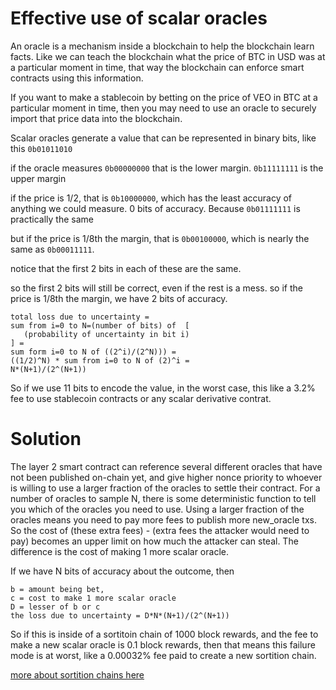 Effective use of scalar oracles
==============

An oracle is a mechanism inside a blockchain to help the blockchain learn facts. Like we can teach the blockchain what the price of BTC in USD was at a particular moment in time, that way the blockchain can enforce smart contracts using this information.

If you want to make a stablecoin by betting on the price of VEO in BTC at a particular moment in time, then you may need to use an oracle to securely import that price data into the blockchain.

Scalar oracles generate a value that can be represented in binary bits, like this `0b01011010`

if the oracle measures `0b00000000` that is the lower  margin. `0b11111111` is the upper margin

if the price is 1/2, that is `0b10000000`, which has the least accuracy of anything we could measure. 0 bits of accuracy.
Because `0b01111111` is practically the same


but if the price is 1/8th the margin, that is `0b00100000`, which is nearly the same as `0b00011111`.

notice that the first 2 bits in each of these are the same.

so the first 2 bits will still be correct, even if the rest is a mess. so if the price is 1/8th the margin, we have 2 bits of accuracy. 

```
total loss due to uncertainty =
sum from i=0 to N=(number of bits) of  [
   (probability of uncertainty in bit i)
] =
sum form i=0 to N of ((2^i)/(2^N))) =
((1/2)^N) * sum from i=0 to N of (2)^i =
N*(N+1)/(2^(N+1))
```

So if we use 11 bits to encode the value, in the worst case, this like a 3.2% fee to use stablecoin contracts or any scalar derivative contrat.


Solution
==========

The layer 2 smart contract can reference several different oracles that have not been published on-chain yet, and give higher nonce priority to whoever is willing to use a larger fraction of the oracles to settle their contract.
For a number of oracles to sample N, there is some deterministic function to tell you which of the oracles you need to use.
Using a larger fraction of the oracles means you need to pay more fees to publish more new_oracle txs. So the cost of (these extra fees) - (extra fees the attacker would need to pay) becomes an upper limit on how much the attacker can steal.
The difference is the cost of making 1 more scalar oracle.

If we have N bits of accuracy about the outcome, then 

```
b = amount being bet,
c = cost to make 1 more scalar oracle
D = lesser of b or c
the loss due to uncertainty = D*N*(N+1)/(2^(N+1))
```

So if this is inside of a sortitoin chain of 1000 block rewards, and the fee to make a new scalar oracle is 0.1 block rewards, then that means this failure mode is at worst, like a 0.00032% fee paid to create a new sortition chain.

[more about sortition chains here](design/sortition_chains.md)
